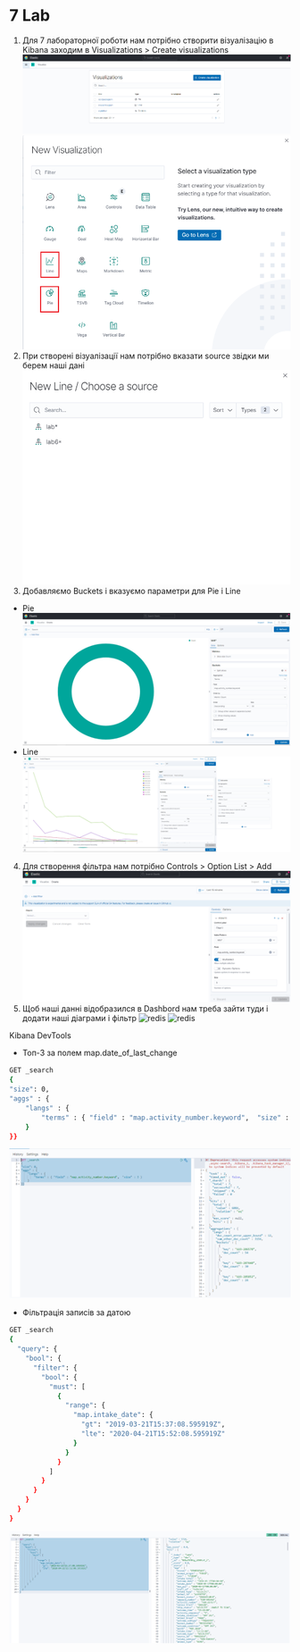 # 7 Lab
  1. Для 7 лабораторної роботи нам потрібно створити візуалізацію в Kibana заходим в Visualizations > Create visualizations
  ![redis](https://github.com/Opytko/NOSQL/blob/main/Screen/L7_1.png)
  ![redis](https://github.com/Opytko/NOSQL/blob/main/Screen/L7_2.png)
  2. При створені візуалізації нам потрібно вказати source звідки ми берем наші дані
  ![redis](https://github.com/Opytko/NOSQL/blob/main/Screen/L7_5.png)
  3. Добавляємо Buckets і вказуємо параметри для Pie і Line
  - Pie
  ![redis](https://github.com/Opytko/NOSQL/blob/main/Screen/L7_6.png)
  - Line  
  ![redis](https://github.com/Opytko/NOSQL/blob/main/Screen/L7_7.png)
  4. Для створення фільтра нам потрібно Controls > Option List > Add
  ![redis](https://github.com/Opytko/NOSQL/blob/main/Screen/L7_8.png)
  5. Щоб наші данні відобразился в Dashbord нам треба зайти туди і додати наші діаграми і фільтр
  ![redis](https://github.com/Opytko/NOSQL/blob/main/Screenn/L7_9.png)
  ![redis](https://github.com/Opytko/NOSQL/blob/main/Screenn/L7_10.png)
  
  Kibana DevTools

  - Топ-3 за полем map.date_of_last_change
```sh
GET _search
{
"size": 0,
"aggs" : {
    "langs" : {
        "terms" : { "field" : "map.activity_number.keyword",  "size" : 3 }
    }
}}
```
![redis](https://github.com/Opytko/NOSQL/blob/main/Screen/L7_11.png)
  - Фільтрація записів за датою
```sh
GET _search
{
  "query": {
    "bool": {
      "filter": {
        "bool": {
          "must": [
            {
              "range": {
                "map.intake_date": {
                  "gt": "2019-03-21T15:37:08.595919Z",
                  "lte": "2020-04-21T15:52:08.595919Z"
                }
              }
            }
          ]
        }
      }
    }
  }
}
```
![redis](https://github.com/Opytko/NOSQL/blob/main/Screen/L7_12.png)


